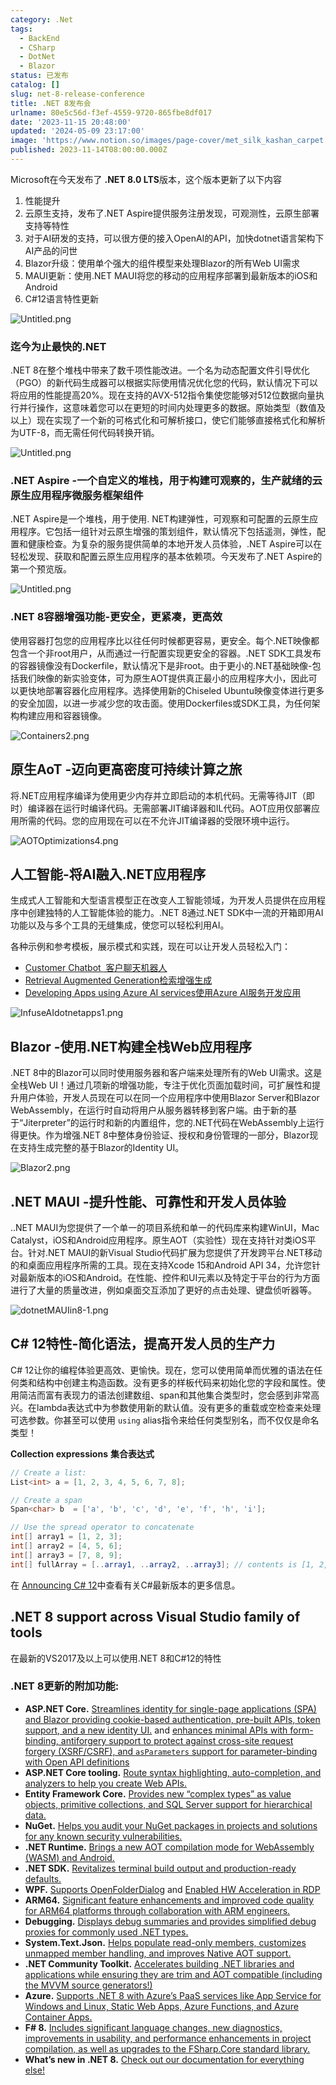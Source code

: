 ```yaml
---
category: .Net
tags:
  - BackEnd
  - CSharp
  - DotNet
  - Blazor
status: 已发布
catalog: []
slug: net-8-release-conference
title: .NET 8发布会
urlname: 80e5c56d-f3ef-4559-9720-865fbe8df017
date: '2023-11-15 20:48:00'
updated: '2024-05-09 23:17:00'
image: 'https://www.notion.so/images/page-cover/met_silk_kashan_carpet.jpg'
published: 2023-11-14T08:00:00.000Z
---
```


Microsoft在今天发布了 **.NET 8.0 LTS**版本，这个版本更新了以下内容

1. 性能提升
2. 云原生支持，发布了.NET Aspire提供服务注册发现，可观测性，云原生部署支持等特性
3. 对于AI研发的支持，可以很方便的接入OpenAI的API，加快dotnet语言架构下AI产品的问世
4. Blazor升级：使用单个强大的组件模型来处理Blazor的所有Web UI需求
5. MAUI更新：使用.NET MAUI将您的移动的应用程序部署到最新版本的iOS和Android
6. C#12语言特性更新

![Untitled.png](https://prod-files-secure.s3.us-west-2.amazonaws.com/5d24fe63-e567-4804-86f9-9fdc62e13082/10cda029-65af-4ea7-b30e-605b2d9e6c57/Untitled.png?X-Amz-Algorithm=AWS4-HMAC-SHA256&X-Amz-Content-Sha256=UNSIGNED-PAYLOAD&X-Amz-Credential=ASIAZI2LB4664OSSV3AF%2F20250130%2Fus-west-2%2Fs3%2Faws4_request&X-Amz-Date=20250130T053747Z&X-Amz-Expires=3600&X-Amz-Security-Token=IQoJb3JpZ2luX2VjEJX%2F%2F%2F%2F%2F%2F%2F%2F%2F%2FwEaCXVzLXdlc3QtMiJIMEYCIQDsaZSFje4%2FAWxmZmVEXnyI6a43hj8E3hjP7cQ1rh%2BmMgIhALUJ1pvp73EMXXNv6n6vjM9FPXlmlatBA9qx%2FQub1MzmKogECJ7%2F%2F%2F%2F%2F%2F%2F%2F%2F%2FwEQABoMNjM3NDIzMTgzODA1IgxsTKOuKqOSN4e0v20q3AOsCMhqY5rm2cJ%2BJwNsXMp%2Fn3xz%2Ba%2Bx96VqhoimP15GPNMaKKrzj2NhvsLSvnUAY8D5zmBrO4obL%2BHBlRXccDoNyQjTMs%2BnpZ0qVnDg4DWnKGQU9AMOADSgdCdeggoeX6bvNBD0kwWHS5y%2FhrtEu3oLvT0SFGZbYgM9RyD2eaMp9sAVhurDVw6MGMHSa9TGEkDS5%2FTSKZ9EFLcoXaRzSJtxVf9a3otExZYVyxLR4ex3Z%2FZGdqPy2Dr6qozxY33XvH2ThfyE47%2BaFijYWgOlBIXz0T%2BeMZN0gNbvzyAwwOwnmzmLle%2B15zANnr2N50HM%2Bl3H3XgQlnbI1aJKnN362L1okg2ZrQu8JZUPjy%2Bec8S3zVHg1u6jtfaOfeL3MilmJq6hI895c3jZ3TNH8ra3NPcAA2iXKB%2BAS3fwjwHP2EFwomD%2FYkjzEOv8dqtVOJnEf54ibeHzpoAbXj8FhV7cVMFRBz1riZf5qetEnJfgxjWTx1lToZspA5ewK9yvBvYS1XBnZ97yeI03F7PFzCijc4W0SiMgw5JknARkhLfJkD4pfJWkyI086tv7MD%2Fpe2u2lx8y%2FNQlyEvqb64sHoQ8mrL%2FHjZUDgWL3wjDfRDqO1ESMNPyYYYT3tSvWQoUhzCih%2By8BjqkAaYkRVh0L5cAIdew1o8V6%2BAb3lac%2BQhiixy2pfJniyI4yX2la26brkvEghQgDnr2WaxGtCuLIfZHt%2BLSM1pAlCKN4zdtVBuhYswvB81lGnrJH9TplWUB1TrjUngo01JZLALv1UU4%2Bg8fZmp88Xaa0I4a%2BvXMEnninbx7vzzKnnd%2F1Nj9nufEXyD1SSaMb95maGISued9RnPlJ4WYAy5r2soZ%2Bn%2FE&X-Amz-Signature=f79fd15c7bd2dcf9049e36ca6c259470423acdcd81d8dee6a3a1710cf6d4ddc2&X-Amz-SignedHeaders=host&x-id=GetObject)


### **迄今为止最快的.NET**


.NET 8在整个堆栈中带来了数千项性能改进。一个名为动态配置文件引导优化（PGO）的新代码生成器可以根据实际使用情况优化您的代码，默认情况下可以将应用的性能提高20%。现在支持的AVX-512指令集使您能够对512位数据向量执行并行操作，这意味着您可以在更短的时间内处理更多的数据。原始类型（数值及以上）现在实现了一个新的可格式化和可解析接口，使它们能够直接格式化和解析为UTF-8，而无需任何代码转换开销。


![Untitled.png](https://prod-files-secure.s3.us-west-2.amazonaws.com/5d24fe63-e567-4804-86f9-9fdc62e13082/edcbf140-d619-4389-a4a6-f97c113ab9f2/Untitled.png?X-Amz-Algorithm=AWS4-HMAC-SHA256&X-Amz-Content-Sha256=UNSIGNED-PAYLOAD&X-Amz-Credential=ASIAZI2LB4664OSSV3AF%2F20250130%2Fus-west-2%2Fs3%2Faws4_request&X-Amz-Date=20250130T053747Z&X-Amz-Expires=3600&X-Amz-Security-Token=IQoJb3JpZ2luX2VjEJX%2F%2F%2F%2F%2F%2F%2F%2F%2F%2FwEaCXVzLXdlc3QtMiJIMEYCIQDsaZSFje4%2FAWxmZmVEXnyI6a43hj8E3hjP7cQ1rh%2BmMgIhALUJ1pvp73EMXXNv6n6vjM9FPXlmlatBA9qx%2FQub1MzmKogECJ7%2F%2F%2F%2F%2F%2F%2F%2F%2F%2FwEQABoMNjM3NDIzMTgzODA1IgxsTKOuKqOSN4e0v20q3AOsCMhqY5rm2cJ%2BJwNsXMp%2Fn3xz%2Ba%2Bx96VqhoimP15GPNMaKKrzj2NhvsLSvnUAY8D5zmBrO4obL%2BHBlRXccDoNyQjTMs%2BnpZ0qVnDg4DWnKGQU9AMOADSgdCdeggoeX6bvNBD0kwWHS5y%2FhrtEu3oLvT0SFGZbYgM9RyD2eaMp9sAVhurDVw6MGMHSa9TGEkDS5%2FTSKZ9EFLcoXaRzSJtxVf9a3otExZYVyxLR4ex3Z%2FZGdqPy2Dr6qozxY33XvH2ThfyE47%2BaFijYWgOlBIXz0T%2BeMZN0gNbvzyAwwOwnmzmLle%2B15zANnr2N50HM%2Bl3H3XgQlnbI1aJKnN362L1okg2ZrQu8JZUPjy%2Bec8S3zVHg1u6jtfaOfeL3MilmJq6hI895c3jZ3TNH8ra3NPcAA2iXKB%2BAS3fwjwHP2EFwomD%2FYkjzEOv8dqtVOJnEf54ibeHzpoAbXj8FhV7cVMFRBz1riZf5qetEnJfgxjWTx1lToZspA5ewK9yvBvYS1XBnZ97yeI03F7PFzCijc4W0SiMgw5JknARkhLfJkD4pfJWkyI086tv7MD%2Fpe2u2lx8y%2FNQlyEvqb64sHoQ8mrL%2FHjZUDgWL3wjDfRDqO1ESMNPyYYYT3tSvWQoUhzCih%2By8BjqkAaYkRVh0L5cAIdew1o8V6%2BAb3lac%2BQhiixy2pfJniyI4yX2la26brkvEghQgDnr2WaxGtCuLIfZHt%2BLSM1pAlCKN4zdtVBuhYswvB81lGnrJH9TplWUB1TrjUngo01JZLALv1UU4%2Bg8fZmp88Xaa0I4a%2BvXMEnninbx7vzzKnnd%2F1Nj9nufEXyD1SSaMb95maGISued9RnPlJ4WYAy5r2soZ%2Bn%2FE&X-Amz-Signature=8b401e39796600a8391ecb85b505c7b69352a3a0bbb7134fd97777d6fa35817c&X-Amz-SignedHeaders=host&x-id=GetObject)


### **.NET Aspire -一个自定义的堆栈，用于构建可观察的，生产就绪的云原生应用程序微服务框架组件**


.NET Aspire是一个堆栈，用于使用. NET构建弹性，可观察和可配置的云原生应用程序。它包括一组针对云原生增强的策划组件，默认情况下包括遥测，弹性，配置和健康检查。为复杂的服务提供简单的本地开发人员体验，.NET Aspire可以在轻松发现、获取和配置云原生应用程序的基本依赖项。今天发布了.NET Aspire的第一个预览版。


![Untitled.png](https://prod-files-secure.s3.us-west-2.amazonaws.com/5d24fe63-e567-4804-86f9-9fdc62e13082/ff6a34d3-ac25-412d-9204-a7263d00528f/Untitled.png?X-Amz-Algorithm=AWS4-HMAC-SHA256&X-Amz-Content-Sha256=UNSIGNED-PAYLOAD&X-Amz-Credential=ASIAZI2LB4664OSSV3AF%2F20250130%2Fus-west-2%2Fs3%2Faws4_request&X-Amz-Date=20250130T053747Z&X-Amz-Expires=3600&X-Amz-Security-Token=IQoJb3JpZ2luX2VjEJX%2F%2F%2F%2F%2F%2F%2F%2F%2F%2FwEaCXVzLXdlc3QtMiJIMEYCIQDsaZSFje4%2FAWxmZmVEXnyI6a43hj8E3hjP7cQ1rh%2BmMgIhALUJ1pvp73EMXXNv6n6vjM9FPXlmlatBA9qx%2FQub1MzmKogECJ7%2F%2F%2F%2F%2F%2F%2F%2F%2F%2FwEQABoMNjM3NDIzMTgzODA1IgxsTKOuKqOSN4e0v20q3AOsCMhqY5rm2cJ%2BJwNsXMp%2Fn3xz%2Ba%2Bx96VqhoimP15GPNMaKKrzj2NhvsLSvnUAY8D5zmBrO4obL%2BHBlRXccDoNyQjTMs%2BnpZ0qVnDg4DWnKGQU9AMOADSgdCdeggoeX6bvNBD0kwWHS5y%2FhrtEu3oLvT0SFGZbYgM9RyD2eaMp9sAVhurDVw6MGMHSa9TGEkDS5%2FTSKZ9EFLcoXaRzSJtxVf9a3otExZYVyxLR4ex3Z%2FZGdqPy2Dr6qozxY33XvH2ThfyE47%2BaFijYWgOlBIXz0T%2BeMZN0gNbvzyAwwOwnmzmLle%2B15zANnr2N50HM%2Bl3H3XgQlnbI1aJKnN362L1okg2ZrQu8JZUPjy%2Bec8S3zVHg1u6jtfaOfeL3MilmJq6hI895c3jZ3TNH8ra3NPcAA2iXKB%2BAS3fwjwHP2EFwomD%2FYkjzEOv8dqtVOJnEf54ibeHzpoAbXj8FhV7cVMFRBz1riZf5qetEnJfgxjWTx1lToZspA5ewK9yvBvYS1XBnZ97yeI03F7PFzCijc4W0SiMgw5JknARkhLfJkD4pfJWkyI086tv7MD%2Fpe2u2lx8y%2FNQlyEvqb64sHoQ8mrL%2FHjZUDgWL3wjDfRDqO1ESMNPyYYYT3tSvWQoUhzCih%2By8BjqkAaYkRVh0L5cAIdew1o8V6%2BAb3lac%2BQhiixy2pfJniyI4yX2la26brkvEghQgDnr2WaxGtCuLIfZHt%2BLSM1pAlCKN4zdtVBuhYswvB81lGnrJH9TplWUB1TrjUngo01JZLALv1UU4%2Bg8fZmp88Xaa0I4a%2BvXMEnninbx7vzzKnnd%2F1Nj9nufEXyD1SSaMb95maGISued9RnPlJ4WYAy5r2soZ%2Bn%2FE&X-Amz-Signature=078b254345e1b3acf71827572edd236f8170817e6ae397ad6b7fd1ab84829c0a&X-Amz-SignedHeaders=host&x-id=GetObject)


### **.NET 8容器增强功能-更安全，更紧凑，更高效**


使用容器打包您的应用程序比以往任何时候都更容易，更安全。每个.NET映像都包含一个非root用户，从而通过一行配置实现更安全的容器。.NET SDK工具发布的容器镜像没有Dockerfile，默认情况下是非root。由于更小的.NET基础映像-包括我们映像的新实验变体，可为原生AOT提供真正最小的应用程序大小，因此可以更快地部署容器化应用程序。选择使用新的Chiseled Ubuntu映像变体进行更多的安全加固，以进一步减少您的攻击面。使用Dockerfiles或SDK工具，为任何架构构建应用和容器镜像。


![Containers2.png](https://devblogs.microsoft.com/dotnet/wp-content/uploads/sites/10/2023/11/Containers2.png)


## 原生AoT -迈向更高密度可持续计算之旅


将.NET应用程序编译为使用更少内存并立即启动的本机代码。无需等待JIT（即时）编译器在运行时编译代码。无需部署JIT编译器和IL代码。AOT应用仅部署应用所需的代码。您的应用现在可以在不允许JIT编译器的受限环境中运行。


![AOTOptimizations4.png](https://devblogs.microsoft.com/dotnet/wp-content/uploads/sites/10/2023/11/AOTOptimizations4.png)


## 人工智能-将AI融入.NET应用程序


生成式人工智能和大型语言模型正在改变人工智能领域，为开发人员提供在应用程序中创建独特的人工智能体验的能力。.NET 8通过.NET SDK中一流的开箱即用AI功能以及与多个工具的无缝集成，使您可以轻松利用AI。


各种示例和参考模板，展示模式和实践，现在可以让开发人员轻松入门：

- [Customer Chatbot](https://github.com/dotnet/eShop)[ ](https://github.com/dotnet/eShop)[ 客户聊天机器人](https://github.com/dotnet/eShop)
- [Retrieval Augmented Generation](https://github.com/Azure-Samples/azure-search-openai-demo-csharp)[检索增强生成](https://github.com/Azure-Samples/azure-search-openai-demo-csharp)
- [Developing Apps using Azure AI services](https://devblogs.microsoft.com/dotnet/demystifying-retrieval-augmented-generation-with-dotnet/)[使用Azure AI服务开发应用](https://devblogs.microsoft.com/dotnet/demystifying-retrieval-augmented-generation-with-dotnet/)

![InfuseAIdotnetapps1.png](https://devblogs.microsoft.com/dotnet/wp-content/uploads/sites/10/2023/11/InfuseAIdotnetapps1.png)


## Blazor -使用.NET构建全栈Web应用程序


.NET 8中的Blazor可以同时使用服务器和客户端来处理所有的Web UI需求。这是全栈Web UI！通过几项新的增强功能，专注于优化页面加载时间，可扩展性和提升用户体验，开发人员现在可以在同一个应用程序中使用Blazor Server和Blazor WebAssembly，在运行时自动将用户从服务器转移到客户端。由于新的基于“Jiterpreter”的运行时和新的内置组件，您的.NET代码在WebAssembly上运行得更快。作为增强.NET 8中整体身份验证、授权和身份管理的一部分，Blazor现在支持生成完整的基于Blazor的Identity UI。


![Blazor2.png](https://devblogs.microsoft.com/dotnet/wp-content/uploads/sites/10/2023/11/Blazor2.png)


## .NET MAUI -提升性能、可靠性和开发人员体验


..NET MAUI为您提供了一个单一的项目系统和单一的代码库来构建WinUI，Mac Catalyst，iOS和Android应用程序。原生AOT（实验性）现在支持针对类iOS平台。针对.NET MAUI的新Visual Studio代码扩展为您提供了开发跨平台.NET移动的和桌面应用程序所需的工具。现在支持Xcode 15和Android API 34，允许您针对最新版本的iOS和Android。在性能、控件和UI元素以及特定于平台的行为方面进行了大量的质量改进，例如桌面交互添加了更好的点击处理、键盘侦听器等。


![dotnetMAUIin8-1.png](https://devblogs.microsoft.com/dotnet/wp-content/uploads/sites/10/2023/11/dotnetMAUIin8-1.png)


## C# 12特性-简化语法，提高开发人员的生产力


C# 12让你的编程体验更高效、更愉快。现在，您可以使用简单而优雅的语法在任何类和结构中创建主构造函数。没有更多的样板代码来初始化您的字段和属性。使用简洁而富有表现力的语法创建数组、span和其他集合类型时，您会感到非常高兴。在lambda表达式中为参数使用新的默认值。没有更多的重载或空检查来处理可选参数。你甚至可以使用 `using` alias指令来给任何类型别名，而不仅仅是命名类型！


**Collection expressions** **集合表达式**


```c#
// Create a list:
List<int> a = [1, 2, 3, 4, 5, 6, 7, 8];

// Create a span
Span<char> b  = ['a', 'b', 'c', 'd', 'e', 'f', 'h', 'i'];

// Use the spread operator to concatenate
int[] array1 = [1, 2, 3];
int[] array2 = [4, 5, 6];
int[] array3 = [7, 8, 9];
int[] fullArray = [..array1, ..array2, ..array3]; // contents is [1, 2, 3, 4, 5, 6, 7, 8, 9]
```


在 [Announcing C# 12](https://devblogs.microsoft.com/dotnet/announcing-csharp-12)中查看有关C#最新版本的更多信息。


## .NET 8 support across Visual Studio family of tools


在最新的VS2017及以上可以使用.NET 8和C#12的特性


### .NET 8更新的附加功能:

- **ASP.NET Core.** [Streamlines identity for single-page applications (SPA) and Blazor providing cookie-based authentication, pre-built APIs, token support, and a new identity UI.](https://devblogs.microsoft.com/dotnet/whats-new-with-identity-in-dotnet-8/) and [enhances minimal APIs with form-binding, antiforgery support to protect against cross-site request forgery (XSRF/CSRF), and ](https://learn.microsoft.com/aspnet/core/release-notes/aspnetcore-8.0#minimal-apis)[`asParameters`](https://learn.microsoft.com/aspnet/core/release-notes/aspnetcore-8.0#minimal-apis)[ support for parameter-binding with Open API definitions](https://learn.microsoft.com/aspnet/core/release-notes/aspnetcore-8.0#minimal-apis)
- **ASP.NET Core tooling.** [Route syntax highlighting, auto-completion, and analyzers to help you create Web APIs.](https://devblogs.microsoft.com/dotnet/aspnet-core-route-tooling-dotnet-8/)
- **Entity Framework Core.** [Provides new “complex types” as value objects, primitive collections, and SQL Server support for hierarchical data.](https://devblogs.microsoft.com/dotnet/announcing-ef8-rc2/)
- **NuGet.** [Helps you audit your NuGet packages in projects and solutions for any known security vulnerabilities.](https://learn.microsoft.com/nuget/concepts/auditing-packages)
- **.NET Runtime.** [Brings a new AOT compilation mode for WebAssembly (WASM) and Android.](https://devblogs.microsoft.com/dotnet/announcing-dotnet-8-rc1/#androidstripilafteraot-mode-on-android)
- **.NET SDK.** [Revitalizes terminal build output and production-ready defaults.](https://learn.microsoft.com/dotnet/core/whats-new/dotnet-8#net-sdk)
- **WPF.** [Supports OpenFolderDialog](https://devblogs.microsoft.com/dotnet/wpf-file-dialog-improvements-in-dotnet-8/) and [Enabled HW Acceleration in RDP](https://devblogs.microsoft.com/dotnet/announcing-dotnet-8-rc1/#wpf-hardware-acceleration-in-rdp)
- **ARM64.** [Significant feature enhancements and improved code quality for ARM64 platforms through collaboration with ARM engineers.](https://devblogs.microsoft.com/dotnet/this-arm64-performance-in-dotnet-8/)
- **Debugging.** [Displays debug summaries and provides simplified debug proxies for commonly used .NET types.](https://devblogs.microsoft.com/dotnet/debugging-enhancements-in-dotnet-8/)
- **System.Text.Json.** [Helps populate read-only members, customizes unmapped member handling, and improves Native AOT support.](https://devblogs.microsoft.com/dotnet/system-text-json-in-dotnet-8/)
- **.NET Community Toolkit.** [Accelerates building .NET libraries and applications while ensuring they are trim and AOT compatible (including the MVVM source generators!)](https://devblogs.microsoft.com/dotnet/announcing-the-dotnet-community-toolkit-821/)
- **Azure.** [Supports .NET 8 with Azure’s PaaS services like App Service for Windows and Linux, Static Web Apps, Azure Functions, and Azure Container Apps.](https://aka.ms/appservice-dotnet8)
- **F# 8.** [Includes significant language changes, new diagnostics, improvements in usability, and performance enhancements in project compilation, as well as upgrades to the FSharp.Core standard library.](https://devblogs.microsoft.com/dotnet/announcing-fsharp-8/)
- **What’s new in .NET 8.** [Check out our documentation for everything else!](https://learn.microsoft.com/dotnet/core/whats-new/dotnet-8)
